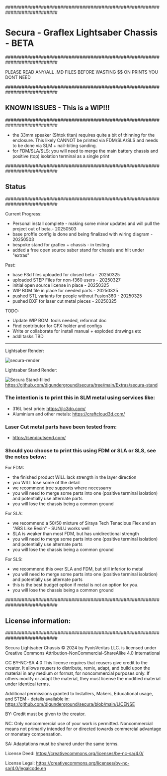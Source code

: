 ###########################################################################
# Secura - Graflex Lightsaber Chassis -  BETA
###########################################################################

PLEASE READ ANY/ALL .MD FILES BEFORE WASTING $$ ON PRINTS YOU DONT NEED

###########################################################################
##  KNOWN ISSUES - This is a WIP!!! 
###########################################################################

- the 33mm speaker (Shtok titan) requires quite a bit of thinning for the enclosure. This likely CANNOT be printed via FDM/SLA/SLS and needs to be done via SLM + nail-biting sanding.
- for FDM/SLA/SLS: you will need to merge the main battery chassis and positive (top) isolation terminal as a single print 

###########################################################################
##  Status
###########################################################################

Current Progress:
- Personal install complete - making some minor updates and will pull the project out of beta.- 20250503
- base proffie config is done and being finalized with wiring diagram - 20250503
- bespoke stand for graflex + chassis - in testing
- added a free open source saber stand for chassis and hilt under "extras"

Past: 
- base F3d files uploaded for closed beta - 20250325
- uploaded STEP Files for non-f360 users - 20250327
- initial open source license in place - 20250325
- WIP BOM file in place for needed parts - 20250325
- pushed STL variants for people without Fusion360 - 20250325
- pushed DXF for laser cut metal pieces - 20250325

TODO:
- Update WIP BOM: tools needed, reformat doc
- Find contributor for CFX holder and configs
- Write or collaborate for install manual + exploded drawings etc
- addl tasks TBD


---
Lightsaber Render:

![secura-render](https://github.com/user-attachments/assets/7858f8eb-e6d5-46d7-9ce5-63f1d3020e00)

Lightsaber Stand Render: 

![Secura Stand-filled](https://github.com/user-attachments/assets/cd0e52e9-e7fb-4bac-8f0d-4c87d61e0846)
https://github.com/digunderground/secura/tree/main/Extras/secura-stand


### The intention is to print this in SLM metal using services like:
- 316L best price: https://jlc3dp.com/
- Aluminium and other metals: https://craftcloud3d.com/

### Laser Cut metal parts have been tested from:
- https://sendcutsend.com/

### Should you choose to print this using FDM or SLA or SLS, see the notes below: 
For FDM:
- the finished product WILL lack strength in the layer direction
- you WILL lose some of the detail
- we recommend tree supports where necessarry
- you will need to merge some parts into one (positive terminal isolation) and potentially use alternate parts
- you will lose the chassis being a common ground 

For SLA:
- we recommend a 50/50 mixture of Siraya Tech Tenacious Flex and an "ABS Like Resin" - SUNLU works well
- SLA is weaker than most FDM, but has unidirectional strength
- you will need to merge some parts into one (positive terminal isolation) and potentially use alternate parts
- you will lose the chassis being a common ground 

For SLS:
- we recommend this over SLA and FDM, but still inferior to metal
- you will need to merge some parts into one (positive terminal isolation) and potentially use alternate parts
- this is the best budget option if metal is not an option for you.
- you will lose the chassis being a common ground 

###########################################################################
##  License information: 
###########################################################################

Secura Lightsaber Chassis © 2024 by PyxisVeritas LLC. is licensed under Creative Commons Attribution-NonCommercial-ShareAlike 4.0 International 

CC BY-NC-SA 4.0
This license requires that reusers give credit to the creator. 
It allows reusers to distribute, remix, adapt, and build upon the material in any medium or format, for noncommercial purposes only. 
If others modify or adapt the material, they must license the modified material under identical terms.

Additional permissions granted to Installers, Makers, Educational usage, and STEM - details available in:
https://github.com/digunderground/secura/blob/main/LICENSE

BY: Credit must be given to the creator.

NC: Only noncommercial use of your work is permitted.
Noncommercial means not primarily intended for or directed towards commercial advantage or monetary compensation.

SA: Adaptations must be shared under the same terms.

License Deed: 
https://creativecommons.org/licenses/by-nc-sa/4.0/

License Legal: 
https://creativecommons.org/licenses/by-nc-sa/4.0/legalcode.en

